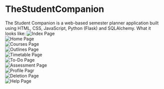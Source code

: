 # TheStudentCompanion
The Student Companion is a web-based semester planner application built using HTML, CSS, JavaScript, Python (Flask) and SQLAlchemy.
What it looks like:
<img src="https://64.media.tumblr.com/0f677f7e78b82da63695bd7af2f84dfe/9be0592d7b717ce9-c4/s2048x3072/6cedea3edc4333beba1b9011773f4b168a0779b2.pnj" alt="Index Page">
<br>
<img src="https://64.media.tumblr.com/7bed48d0b863e98b71956fc2a8646636/9be0592d7b717ce9-11/s2048x3072/69de0708db795e8675e7ba83fe9f41ea8453d533.pnj" alt="Home Page">
<br>
<img src="https://64.media.tumblr.com/c9dde45819034c61e2c6f1cab716b1b5/9be0592d7b717ce9-5a/s2048x3072/44efdadf4a0a65efb23a8063de59db5c934c1978.pnj" alt="Courses Page">
<br>
<img src="https://64.media.tumblr.com/86e7ea818db197d2780088de46ce8485/9be0592d7b717ce9-99/s2048x3072/036f93887341c01b365208cbd55743cae99f72eb.pnj" alt="Outlines Page">
<br>
<img src="https://64.media.tumblr.com/5fffa4d003b716f1df8db6b793ef7cf6/9be0592d7b717ce9-ed/s2048x3072/70e872df44bbaffd608c529945a9e6752e030c99.pnj" alt="Timetable Page">
<br>
<img src="https://64.media.tumblr.com/480c448ede6f7c9d0cb73a4c2f142f0e/9be0592d7b717ce9-c5/s2048x3072/78b8f537e184381399d4182be6c82a4c0f7c2160.pnj" alt="To-Do Page">
<br>
<img src="https://64.media.tumblr.com/e5e088a420a112c03daa93335062d2a3/9be0592d7b717ce9-a6/s2048x3072/c78661a1c4c3fb7bab449f827d50b3bc396edf21.pnj" alt="Assessment Page">
<br>
<img src="https://64.media.tumblr.com/4e529c038edb875b79158a0887a8441c/9be0592d7b717ce9-cf/s2048x3072/466fc7b5c1a568fd4298e5eafee1ccb90911bafb.pnj" alt="Profile Pagr">
<br>
<img src="https://64.media.tumblr.com/78f4690259354dcde129a84e805e241d/9be0592d7b717ce9-6d/s2048x3072/ee9e7a4d606d03f00025c18bd10ce3f2a7a2b5f7.pnj" alt="Deletion Page">
<br>
<img src="https://64.media.tumblr.com/868198926866d7eaa75b54167f86b1f8/9be0592d7b717ce9-2a/s2048x3072/47862a6309106ddc5624596734e0f6b16fd62fc2.pnj" alt="Help Page">
